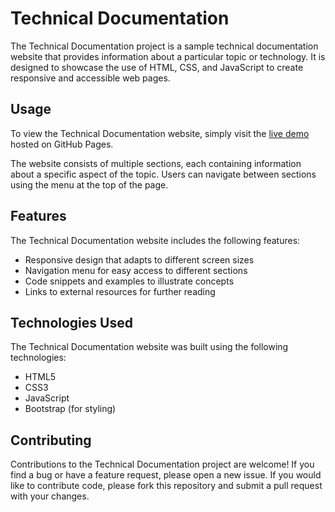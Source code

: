 
# Technical Documentation
The Technical Documentation project is a sample technical documentation website that provides information about a particular topic or technology. It is designed to showcase the use of HTML, CSS, and JavaScript to create responsive and accessible web pages.


## Usage
To view the Technical Documentation website, simply visit the  [live demo](https://shahinovic.github.io/technical-documentation/) hosted on GitHub Pages. 

The website consists of multiple sections, each containing information about a specific aspect of the topic. Users can navigate between sections using the menu at the top of the page.
## Features
The Technical Documentation website includes the following features:

- Responsive design that adapts to different screen sizes
- Navigation menu for easy access to different sections
- Code snippets and examples to illustrate concepts
- Links to external resources for further reading
## Technologies Used

The Technical Documentation website was built using the following technologies:


- HTML5
- CSS3
- JavaScript
- Bootstrap (for styling)
## Contributing

Contributions to the Technical Documentation project are welcome! If you find a bug or have a feature request, please open a new issue. If you would like to contribute code, please fork this repository and submit a pull request with your changes.
